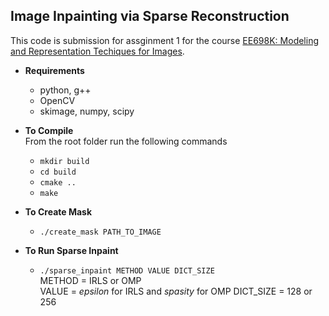 ## Image Inpainting via Sparse Reconstruction
This code is submission for assginment 1 for the course [EE698K: Modeling and Representation Techiques for Images](http://home.iitk.ac.in/~tanaya/ee698K.html).



* **Requirements**
    * python, g++
    * OpenCV
    * skimage, numpy, scipy

* **To Compile**  
    From the root folder run the following commands
    * `mkdir build`
    * `cd build`
    * `cmake ..`
    * `make`

* **To Create Mask**
    * `./create_mask PATH_TO_IMAGE`

* **To Run Sparse Inpaint**
    * `./sparse_inpaint METHOD VALUE DICT_SIZE`  
    METHOD = IRLS or OMP  
    VALUE  = *epsilon* for IRLS and *spasity* for OMP
    DICT_SIZE = 128 or 256